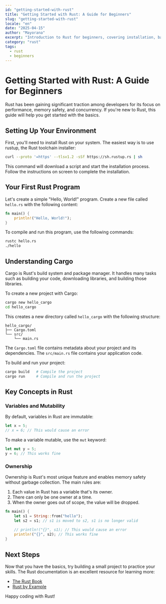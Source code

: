 ```yaml
---
id: "getting-started-with-rust"
title: "Getting Started with Rust: A Guide for Beginners"
slug: "getting-started-with-rust"
locale: "en"
date: "2025-04-15"
author: "Mayorana"
excerpt: "Introduction to Rust for beginners, covering installation, basic syntax, and your first project."
category: "rust"
tags:
  - rust
  - beginners
---
```


# Getting Started with Rust: A Guide for Beginners

Rust has been gaining significant traction among developers for its focus on performance, memory safety, and concurrency. If you're new to Rust, this guide will help you get started with the basics.

## Setting Up Your Environment

First, you'll need to install Rust on your system. The easiest way is to use rustup, the Rust toolchain installer:

```bash
curl --proto '=https' --tlsv1.2 -sSf https://sh.rustup.rs | sh
```

This command will download a script and start the installation process. Follow the instructions on screen to complete the installation.

## Your First Rust Program

Let's create a simple "Hello, World!" program. Create a new file called `hello.rs` with the following content:

```rust
fn main() {
    println!("Hello, World!");
}
```

To compile and run this program, use the following commands:

```bash
rustc hello.rs
./hello
```

## Understanding Cargo

Cargo is Rust's build system and package manager. It handles many tasks such as building your code, downloading libraries, and building those libraries.

To create a new project with Cargo:

```bash
cargo new hello_cargo
cd hello_cargo
```

This creates a new directory called `hello_cargo` with the following structure:

```
hello_cargo/
├── Cargo.toml
└── src/
    └── main.rs
```

The `Cargo.toml` file contains metadata about your project and its dependencies. The `src/main.rs` file contains your application code.

To build and run your project:

```bash
cargo build   # Compile the project
cargo run     # Compile and run the project
```

## Key Concepts in Rust

### Variables and Mutability

By default, variables in Rust are immutable:

```rust
let x = 5;
// x = 6; // This would cause an error
```

To make a variable mutable, use the `mut` keyword:

```rust
let mut y = 5;
y = 6; // This works fine
```

### Ownership

Ownership is Rust's most unique feature and enables memory safety without garbage collection. The main rules are:

1. Each value in Rust has a variable that's its owner.
2. There can only be one owner at a time.
3. When the owner goes out of scope, the value will be dropped.

```rust
fn main() {
    let s1 = String::from("hello");
    let s2 = s1; // s1 is moved to s2, s1 is no longer valid
    
    // println!("{}", s1); // This would cause an error
    println!("{}", s2); // This works fine
}
```

## Next Steps

Now that you have the basics, try building a small project to practice your skills. The Rust documentation is an excellent resource for learning more:

- [The Rust Book](https://doc.rust-lang.org/book/)
- [Rust by Example](https://doc.rust-lang.org/rust-by-example/)

Happy coding with Rust!
